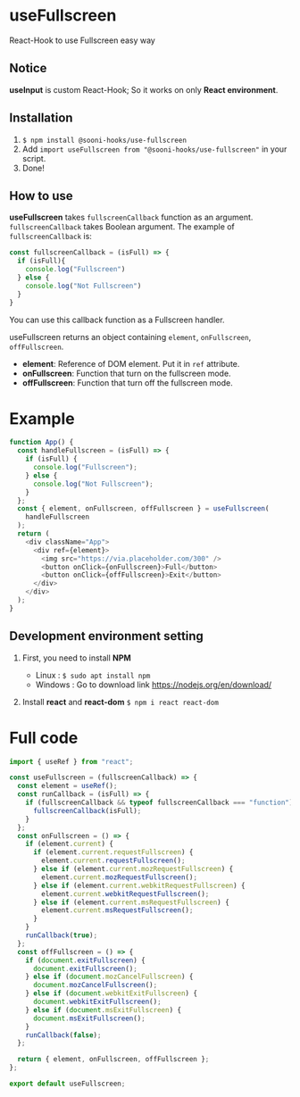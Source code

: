 # useFullscreen
React-Hook to use Fullscreen easy way

## Notice
**useInput** is custom React-Hook; So it works on only **React environment**.

## Installation
1. `$ npm install @sooni-hooks/use-fullscreen`
2. Add `import useFullscreen from "@sooni-hooks/use-fullscreen"` in your script.
3. Done!

## How to use
**useFullscreen** takes `fullscreenCallback` function as an argument. `fullscreenCallback` takes Boolean argument. The example of `fullscreenCallback` is:
```js
const fullscreenCallback = (isFull) => {
  if (isFull){
    console.log("Fullscreen")
  } else {
    console.log("Not Fullscreen")
  }
}
```
You can use this callback function as a Fullscreen handler.

useFullscreen returns an object containing `element`, `onFullscreen`, `offFullscreen`.

- **element**: Reference of DOM element. Put it in  `ref` attribute.
- **onFullscreen**: Function that turn on the fullscreen mode.
- **offFullscreen**: Function that turn off the fullscreen mode.

# Example
```js
function App() {
  const handleFullscreen = (isFull) => {
    if (isFull) {
      console.log("Fullscreen");
    } else {
      console.log("Not Fullscreen");
    }
  };
  const { element, onFullscreen, offFullscreen } = useFullscreen(
    handleFullscreen
  );
  return (
    <div className="App">
      <div ref={element}>
        <img src="https://via.placeholder.com/300" />
        <button onClick={onFullscreen}>Full</button>
        <button onClick={offFullscreen}>Exit</button>
      </div>
    </div>
  );
}
```

## Development environment setting

1. First, you need to install **NPM**
   - Linux : `$ sudo apt install npm`
   - Windows : Go to download link https://nodejs.org/en/download/

2. Install **react** and **react-dom**
   `$ npm i react react-dom`

# Full code
```js
import { useRef } from "react";

const useFullscreen = (fullscreenCallback) => {
  const element = useRef();
  const runCallback = (isFull) => {
    if (fullscreenCallback && typeof fullscreenCallback === "function") {
      fullscreenCallback(isFull);
    }
  };
  const onFullscreen = () => {
    if (element.current) {
      if (element.current.requestFullscreen) {
        element.current.requestFullscreen();
      } else if (element.current.mozRequestFullscreen) {
        element.current.mozRequestFullscreen();
      } else if (element.current.webkitRequestFullscreen) {
        element.current.webkitRequestFullscreen();
      } else if (element.current.msRequestFullscreen) {
        element.current.msRequestFullscreen();
      }
    }
    runCallback(true);
  };
  const offFullscreen = () => {
    if (document.exitFullscreen) {
      document.exitFullscreen();
    } else if (document.mozCancelFullscreen) {
      document.mozCancelFullscreen();
    } else if (document.webkitExitFullscreen) {
      document.webkitExitFullscreen();
    } else if (document.msExitFullscreen) {
      document.msExitFullscreen();
    }
    runCallback(false);
  };

  return { element, onFullscreen, offFullscreen };
};

export default useFullscreen;
```